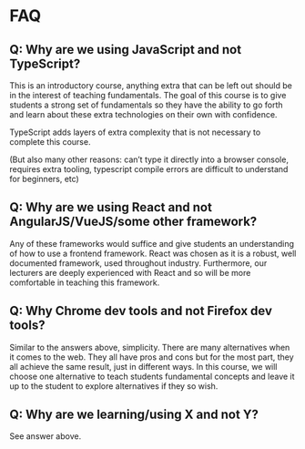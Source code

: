# FAQ

## Q: Why are we using JavaScript and not TypeScript?

This is an introductory course, anything extra that can be left out should be in the interest of teaching fundamentals. The goal  of this course is to give students a strong set of fundamentals so they have the ability to go forth and learn about these extra technologies on their own with confidence.

TypeScript adds layers of extra complexity that is not necessary to complete this course.

(But also many other reasons: can’t type it directly into a browser console, requires extra tooling, typescript compile errors are difficult to understand for beginners, etc)

## Q: Why are we using React and not AngularJS/VueJS/some other framework?

Any of these frameworks would suffice and give students an understanding of how to use a frontend framework. React was chosen as it is a robust, well documented framework, used throughout industry. Furthermore, our lecturers are deeply experienced with React and so will be more comfortable in teaching this framework.

## Q: Why Chrome dev tools and not Firefox dev tools?

Similar to the answers above, simplicity. There are many alternatives when it comes to the web. They all have pros and cons but for the most part, they all achieve the same result, just in different ways. In this course, we will choose one alternative to teach students fundamental concepts and leave it up to the student to explore alternatives if they so wish.

## Q: Why are we learning/using X and not Y?

See answer above.
